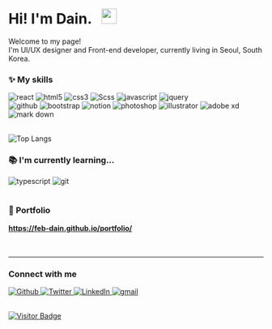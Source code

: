 <h1>Hi! I'm Dain. &nbsp; <img src="https://slackmojis.com/emojis/6016-meow_coffee/download" width="30"></h1>

<p>Welcome to my page! </br> I'm UI/UX designer and Front-end developer, currently living in Seoul, South Korea. </p>

<h3>✨ My skills</h3>
<div>
  <img alt="react" src="https://img.shields.io/badge/-React-45b8d8?style=flat-square&logo=react&logoColor=white" />
  <img alt="html5" src="https://img.shields.io/badge/-HTML5-E34F26?style=flat-square&logo=html5&logoColor=white" />
  <img alt="css3" src="https://img.shields.io/badge/-CSS3-41BF47?style=flat-square&logo=css3&logoColor=white" />
  <img alt="Scss" src="https://img.shields.io/badge/-SCSS-CC6699?style=flat-square&logo=sass&logoColor=white" />
  <img alt="javascript" src="https://img.shields.io/badge/-JavaScript-0093D5?style=flat-square&logo=javascript&logoColor=white" />
  <img alt="jquery" src="https://img.shields.io/badge/-JQuery-0769AD?style=flat-square&logo=jquery&logoColor=white" />
  <br>
  <img alt="github" src="https://img.shields.io/badge/-Github-323330?style=flat-square&logo=github&logoColor=white" />
  <img alt="bootstrap" src="https://img.shields.io/badge/-Bootstrap-7952B3?style=flat-square&logo=bootstrap&logoColor=white" />
  <img alt="notion" src="https://img.shields.io/badge/-Notion-231F20?style=flat-square&logo=notion&logoColor=white" />
  <img alt="photoshop" src="https://img.shields.io/badge/-Photoshop-34A7C1?style=flat-square&logo=adobe-photoshop&logoColor=white" />
  <img alt="illustrator" src="https://img.shields.io/badge/-Illustrator-FF9A00?style=flat-square&logo=adobe-illustrator&logoColor=white" />
  <img alt="adobe xd" src="https://img.shields.io/badge/-Adobe XD-8D1F89?style=flat-square&logo=adobe-xd&logoColor=white" />
  <img alt="mark down" src="https://img.shields.io/badge/-Markdown-102C53?style=flat-square&logo=markdown&logoColor=white" />
</div>
<br>

![Top Langs](https://github-readme-stats.vercel.app/api/top-langs/?username=feb-dain)

<h3>📚 I'm currently learning...</h3>
<div>
  <img alt="typescript" src="https://img.shields.io/badge/TypeScript-007ACC?style=flat-square&logo=typescript&logoColor=white" />
  <img alt="git" src="https://img.shields.io/badge/-Git-F05032?style=flat-square&logo=git&logoColor=white" />
</div>
<br>
<h3>📌 Portfolio</h3>
<a href="https://feb-dain.github.io/portfolio/"><strong>https://feb-dain.github.io/portfolio/</strong></a>
<br>
<br>
<br>

------------
<h3>Connect with me</h3>
<div>
<a href="https://github.com/feb-dain" target="_blank"><img alt="Github" src="https://img.shields.io/badge/GitHub-%2312100E.svg?&style=for-the-badge&logo=Github&logoColor=white" />
<a href="https://twitter.com/annyeonghihallo" target="_blank"><img alt="Twitter" src="https://img.shields.io/badge/twitter-%231DA1F2.svg?&style=for-the-badge&logo=twitter&logoColor=white" />
<a href="https://www.linkedin.com/in/dain-lee-a4b274210" target="_blank"><img alt="LinkedIn" src="https://img.shields.io/badge/linkedin-%230077B5.svg?&style=for-the-badge&logo=linkedin&logoColor=white" />
<a href="mailto:feb.dain@gmail.com" target="_blank"><img alt="gmail" src="https://img.shields.io/badge/-gmail-EA4335?style=for-the-badge&logo=gmail&logoColor=white" />
</div>

<br>

![Visitor Badge](https://visitor-badge.laobi.icu/badge?page_id=feb-dain.feb-dain)

